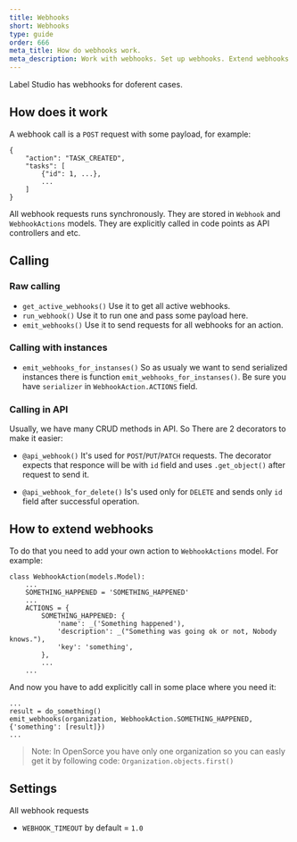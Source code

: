 ```yaml
---
title: Webhooks
short: Webhooks
type: guide
order: 666
meta_title: How do webhooks work.
meta_description: Work with webhooks. Set up webhooks. Extend webhooks.
---
```


Label Studio has webhooks for doferent cases.

## How does it work
A webhook call is a `POST` request with some payload, for example:
```
{
    "action": "TASK_CREATED",
    "tasks": [
        {"id": 1, ...},
        ...
    ]
}
```

All webhook requests runs synchronously. They are stored in `Webhook` and `WebhookActions` models. They are explicitly called in code points as API controllers and etc.

## Calling
### Raw calling
- `get_active_webhooks()`
  Use it to get all active webhooks.
- `run_webhook()`
  Use it to run one and pass some payload here.
- `emit_webhooks()`
  Use it to send requests for all webhooks for an action.

### Calling with instances
- `emit_webhooks_for_instanses()`
  So as usualy we want to send serialized instances there is function `emit_webhooks_for_instanses()`. Be sure you have `serializer` in `WebhookAction.ACTIONS` field.

### Calling in API
Usually, we have many CRUD methods in API. So There are 2 decorators to make it easier: 

- `@api_webhook()` 
  It's used for `POST`/`PUT`/`PATCH` requests. The decorator expects that responce will be with `id` field and uses `.get_object()` after request to send it.

- `@api_webhook_for_delete()`
  Is's used only for `DELETE` and sends only `id` field after successful operation.


## How to extend webhooks 

To do that you need to add your own action to `WebhookActions` model. 
For example:

```
class WebhookAction(models.Model):
    ...
    SOMETHING_HAPPENED = 'SOMETHING_HAPPENED'
    ...
    ACTIONS = {
        SOMETHING_HAPPENED: {
            'name': _('Something happened'),
            'description': _("Something was going ok or not, Nobody knows."),
            'key': 'something',
        },
        ...
    ...
```

And now you have to add explicitly call in some place where you need it:

```
...
result = do_something()
emit_webhooks(organization, WebhookAction.SOMETHING_HAPPENED, {'something': [result]})
...
```

> Note: In OpenSorce you have only one organization so you can easly get it by following code: `Organization.objects.first()`

## Settings

All webhook requests

- `WEBHOOK_TIMEOUT` by default = `1.0`